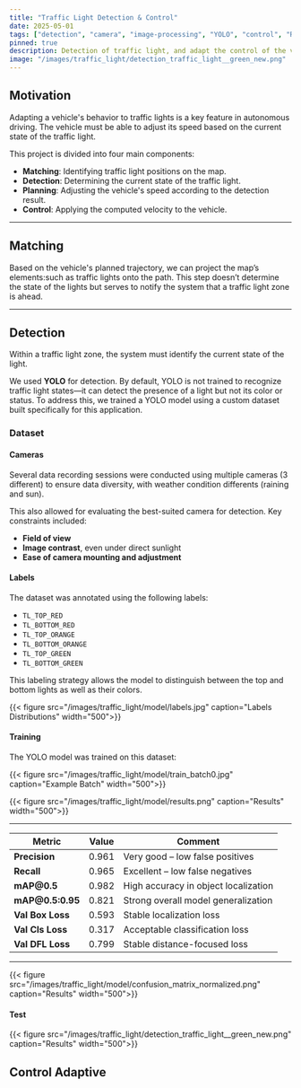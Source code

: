 ```yaml
---
title: "Traffic Light Detection & Control"
date: 2025-05-01
tags: ["detection", "camera", "image-processing", "YOLO", "control", "ROS2"]
pinned: true
description: Detection of traffic light, and adapt the control of the vehicle depends of the light state. 
image: "/images/traffic_light/detection_traffic_light__green_new.png"
---
```


## Motivation

Adapting a vehicle's behavior to traffic lights is a key feature in autonomous driving. The vehicle must be able to adjust its speed based on the current state of the traffic light.

This project is divided into four main components:

- **Matching**: Identifying traffic light positions on the map.
- **Detection**: Determining the current state of the traffic light.
- **Planning**: Adjusting the vehicle's speed according to the detection result.
- **Control**: Applying the computed velocity to the vehicle.

---

## Matching

Based on the vehicle's planned trajectory, we can project the map’s elements:such as traffic lights onto the path. This step doesn’t determine the state of the lights but serves to notify the system that a traffic light zone is ahead.

---

## Detection

Within a traffic light zone, the system must identify the current state of the light.

We used **YOLO** for detection. By default, YOLO is not trained to recognize traffic light states—it can detect the presence of a light but not its color or status. To address this, we trained a YOLO model using a custom dataset built specifically for this application.

### Dataset

#### Cameras

Several data recording sessions were conducted using multiple cameras (3 different) to ensure data diversity, with weather condition differents (raining and sun).

This also allowed for evaluating the best-suited camera for detection. Key constraints included:

- **Field of view**
- **Image contrast**, even under direct sunlight
- **Ease of camera mounting and adjustment**

#### Labels

The dataset was annotated using the following labels:

- `TL_TOP_RED`
- `TL_BOTTOM_RED`
- `TL_TOP_ORANGE`
- `TL_BOTTOM_ORANGE`
- `TL_TOP_GREEN`
- `TL_BOTTOM_GREEN`

This labeling strategy allows the model to distinguish between the top and bottom lights as well as their colors.

{{< figure src="/images/traffic_light/model/labels.jpg" caption="Labels Distributions" width="500">}}

#### Training

The YOLO model was trained on this dataset:

{{< figure src="/images/traffic_light/model/train_batch0.jpg" caption="Example Batch" width="500">}}

{{< figure src="/images/traffic_light/model/results.png" caption="Results" width="500">}}

---
| Metric                | Value   | Comment                                 |
|---------------------- |---------|-----------------------------------------|
| **Precision**         | 0.961   | Very good – low false positives         |
| **Recall**            | 0.965   | Excellent – low false negatives         |
| **mAP\@0.5**          | 0.982   | High accuracy in object localization    |
| **mAP\@0.5:0.95**     | 0.821   | Strong overall model generalization     |
| **Val Box Loss**      | 0.593   | Stable localization loss                |
| **Val Cls Loss**      | 0.317   | Acceptable classification loss          |
| **Val DFL Loss**      | 0.799   | Stable distance-focused loss            |
---


{{< figure src="/images/traffic_light/model/confusion_matrix_normalized.png" caption="Results" width="500">}}


#### Test

{{< figure src="/images/traffic_light/detection_traffic_light__green_new.png" caption="Results" width="500">}}


## Control Adaptive

